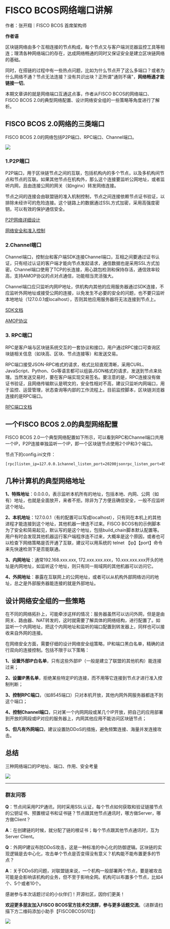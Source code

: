 # FISCO BCOS网络端口讲解

作者：张开翔｜FISCO BCOS 首席架构师

**作者语**

区块链网络由多个互相连接的节点构成，每个节点又与客户端浏览器监控工具等相连；理清各种网络端口的存在，达成网络畅通的同时又保证安全是建立区块链网络的基础。

同时，在搭链的过程中有一些热点问题，比如为什么节点开了这么多端口？或者为什么网络不通？节点无法连接？没有共识出块？正所谓"通则不痛"，**网络畅通才能链接一切**。

本期文章讲的就是网络端口互通这点事，作者从FISCO BCOS的网络端口、FISCO BCOS 2.0的典型网络配置、设计网络安全组的一些策略等角度进行了解析。

## FISCO BCOS 2.0网络的三类端口

FISCO BCOS 2.0的网络包括P2P端口、RPC端口、Channel端口。

![](../../../../images/articles/network_interface/IMG_4911.PNG)


### 1.P2P端口

P2P端口，用于区块链节点之间的互联，包括机构内的多个节点，以及多机构间节点和节点的互联。如果其他节点在机构外，那么这个连接要监听公网地址，或者监听内网，且由连接公网的网关（如nginx）转发网络连接。

节点之间的连接会由联盟链的准入机制控制，节点之间连接依赖节点证书验证，以排除未经许可的危险连接。这个链路上的数据通过SSL方式加密，采用高强度密钥，可以有效的保护通信安全。

[P2P网络详细设计](https://fisco-bcos-documentation.readthedocs.io/zh_CN/release-2.0/docs/design/p2p/p2p.html)

[网络安全和准入控制](https://fisco-bcos-documentation.readthedocs.io/zh_CN/release-2.0/docs/design/security_control/index.html)

### 2.Channel端口

Channel端口，控制台和客户端SDK连接Channel端口，互相之间要通过证书认证，只有经过认证的客户端才能向节点发起请求，通信数据也是采用SSL方式加密。Channel端口使用了TCP的长连接，用心跳包检测和保持存活，通信效率较高，支持AMOP协议的点对点通信，功能相当灵活强大。

Channel端口应只监听内网IP地址，供机构内其他的应用服务器通过SDK连接，不应监听外网地址或接受公网的连接，以免发生不必要的安全的问题，也不要只监听本地地址（127.0.0.1或localhost），否则其他应用服务器将无法连接到节点上。

[SDK文档](https://fisco-bcos-documentation.readthedocs.io/zh_CN/release-2.0/docs/sdk/sdk.html)

[AMOP协议](https://fisco-bcos-documentation.readthedocs.io/zh_CN/release-2.0/docs/manual/amop_protocol.html)

### 3. RPC端口

RPC是客户端与区块链系统交互的一套协议和接口，用户通过RPC接口可查询区块链相关信息（如块高、区块、节点连接等）和发送交易。

RPC端口接受JSON-RPC格式的请求，格式比较直观清晰，采用CURL、JavaScript、Python、Go等语言都可以组装JSON格式的请求，发送到节点来处理。当然发送交易时，要在客户端实现交易签名。要注意的是，RPC连接没有做证书验证，且网络传输默认是明文的，安全性相对不高，建议只监听内网端口，用于监控、运营管理，状态查询等内部的工作流程上。目前监控脚本，区块链浏览器连接的是RPC端口。

[RPC端口文档](https://fisco-bcos-documentation.readthedocs.io/zh_CN/release-2.0/docs/design/rpc.html)

## 一个FISCO BCOS 2.0的典型网络配置

FISCO BCOS 2.0一个典型网络配置如下所示，可以看到RPC和Channel端口共用一个IP，P2P连接单独监听一个IP，即一个区块链节点使用2个IP和3个端口。 

节点下的config.ini文件：

```
[rpc]listen_ip=127.0.0.1channel_listen_port=20200jsonrpc_listen_port=8545[p2p]listen_ip=0.0.0.0listen_port=30300
```

## 几种计算机的典型网络地址

**1、特殊地址**：0.0.0.0，表示监听本机所有的地址，包括本地、内网、公网（如有）地址，也就是全面放开，来者不拒。除非为了方便且确信安全，一般不应监听这个地址。

**2、本机地址**：127.0.0.1（有的配置可以写成localhost），只有同在本机上的其他进程才能连接到这个地址，其他机器一律连不过来。FISCO BCOS有的示例脚本为了安全和简易起见，默认写的是这个地址，包括build_chain脚本默认配置等。用户有时会发现其他机器运行客户端程序连不过来，大概率是这个原因，或者也可以检查下网络策略是否开通了互联，建议可以用系统的 telnet 【ip】【port】命令来先快速检测下是否能联通。

**3、内网地址**：通常192.168.xxx.xxx, 172.xxx.xxx.xxx，10.xxx.xxx.xxx开头的地址是内网地址，如监听这个地址，则只有同一局域网的其他机器可以访问它。

**4、外网地址**：暴露在互联网上的公网地址，或者可以从机构外部网络访问的地址，总之是外部服务器能连接的就是外部地址。

## 设计网络安全组的一些策略

在不同的网络拓扑上，可能牵涉这样的情况：服务器虽然可以访问外网，但是是由网关、路由器、NAT转发的，这时就需要了解具体的网络结构，进行配置了。如监听一个内网地址，把这个内网地址和监听的端口配置到转发器上，同样也可以接收来自外网的连接。

在网络安全方面，需要仔细的设计网络安全组策略，IP和端口黑白名单，精确的进行双向的连接控制。包括不限于以下策略：

**1、设置外部IP白名单**，只有这些外部IP（一般是建立了联盟的其他机构）能连接过来；

**2、设置IP黑名单**，拒绝某些特定IP的连接，而不用等它连接到节点才进行准入控制判断；

**3、控制RPC端口**，（如8545端口）只对本机开放，其他内网外网服务器都连不到这个端口；

**4、控制Channel端口**，只对某一个内网网段或某几个IP开放，把自己的应用部署到开放的网段或IP对应的服务器上，内网其他应用不能访问区块链节点；

**5、但凡有外网端口**，建议设置防DDoS的措施，避免频繁连接、海量并发连接攻击。

## 总结

三种网络端口的IP地址、端口、作用、安全考量

![](../../../../images/articles/network_interface/IMG_4912.PNG)

------

### 群友问答

**Q**：节点间采用P2P通讯，同时采用SSL认证，每个节点如何获取和验证链接节点的公钥证书、预置根证书和证书链？节点跟其他节点通讯时，哪方做Server，哪方做Client？

**A**：在创建链的时候，就分配了链的根证书；每个节点跟其他节点通讯时，互为Server Client。

**Q**：外网IP建议布防DDoS攻击，这是一种标准的中心化的防御逻辑。区块链的实现逻辑是去中心化，攻击单个节点是否变得没有意义？机构能不能布置更多的节点？

**A**：关于DDoS的问题，对联盟链来说，一个机构一般部署两个节点，要是被攻击可能是会影响该机构的业务，但不至于影响全网。机构可以布置多个节点，比如4个、5个或者10个。

感谢参与本次话题讨论的小伙伴们！开源社区，因你们更美！

**欢迎更多朋友加入FISCO BCOS官方技术交流群，参与更多话题交流**。（进群请扫描下方二维码添加小助手【FISCOBCOS010】）

![](../../../../images/articles/小助手_FISCOBCOS010.png)
